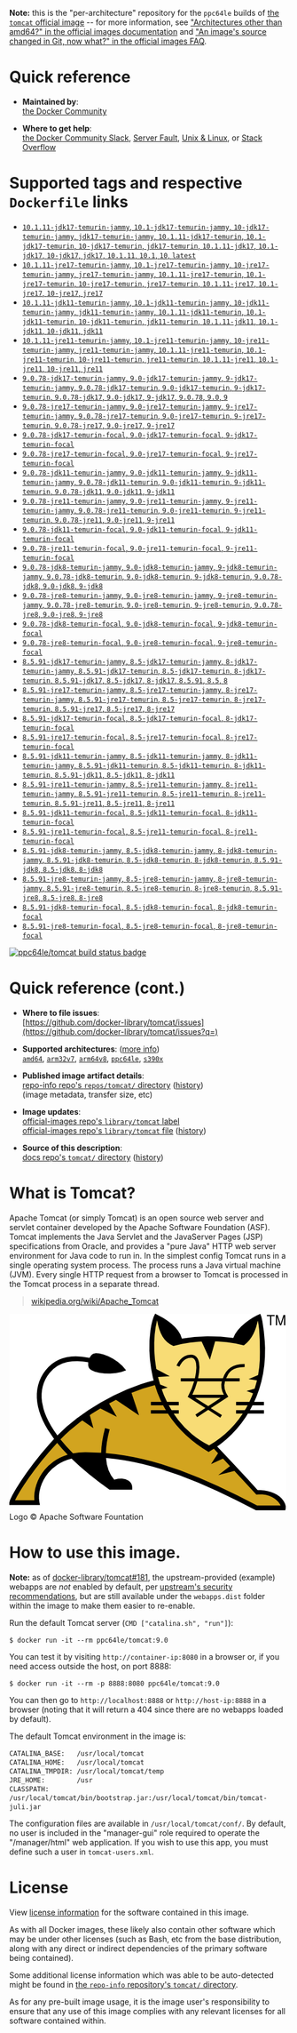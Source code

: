 <!--

********************************************************************************

WARNING:

    DO NOT EDIT "tomcat/README.md"

    IT IS AUTO-GENERATED

    (from the other files in "tomcat/" combined with a set of templates)

********************************************************************************

-->

**Note:** this is the "per-architecture" repository for the `ppc64le` builds of [the `tomcat` official image](https://hub.docker.com/_/tomcat) -- for more information, see ["Architectures other than amd64?" in the official images documentation](https://github.com/docker-library/official-images#architectures-other-than-amd64) and ["An image's source changed in Git, now what?" in the official images FAQ](https://github.com/docker-library/faq#an-images-source-changed-in-git-now-what).

# Quick reference

-	**Maintained by**:  
	[the Docker Community](https://github.com/docker-library/tomcat)

-	**Where to get help**:  
	[the Docker Community Slack](https://dockr.ly/comm-slack), [Server Fault](https://serverfault.com/help/on-topic), [Unix & Linux](https://unix.stackexchange.com/help/on-topic), or [Stack Overflow](https://stackoverflow.com/help/on-topic)

# Supported tags and respective `Dockerfile` links

-	[`10.1.11-jdk17-temurin-jammy`, `10.1-jdk17-temurin-jammy`, `10-jdk17-temurin-jammy`, `jdk17-temurin-jammy`, `10.1.11-jdk17-temurin`, `10.1-jdk17-temurin`, `10-jdk17-temurin`, `jdk17-temurin`, `10.1.11-jdk17`, `10.1-jdk17`, `10-jdk17`, `jdk17`, `10.1.11`, `10.1`, `10`, `latest`](https://github.com/docker-library/tomcat/blob/e4258d73d56873d026df65bdb76cc01376c3a203/10.1/jdk17/temurin-jammy/Dockerfile)
-	[`10.1.11-jre17-temurin-jammy`, `10.1-jre17-temurin-jammy`, `10-jre17-temurin-jammy`, `jre17-temurin-jammy`, `10.1.11-jre17-temurin`, `10.1-jre17-temurin`, `10-jre17-temurin`, `jre17-temurin`, `10.1.11-jre17`, `10.1-jre17`, `10-jre17`, `jre17`](https://github.com/docker-library/tomcat/blob/e4258d73d56873d026df65bdb76cc01376c3a203/10.1/jre17/temurin-jammy/Dockerfile)
-	[`10.1.11-jdk11-temurin-jammy`, `10.1-jdk11-temurin-jammy`, `10-jdk11-temurin-jammy`, `jdk11-temurin-jammy`, `10.1.11-jdk11-temurin`, `10.1-jdk11-temurin`, `10-jdk11-temurin`, `jdk11-temurin`, `10.1.11-jdk11`, `10.1-jdk11`, `10-jdk11`, `jdk11`](https://github.com/docker-library/tomcat/blob/e4258d73d56873d026df65bdb76cc01376c3a203/10.1/jdk11/temurin-jammy/Dockerfile)
-	[`10.1.11-jre11-temurin-jammy`, `10.1-jre11-temurin-jammy`, `10-jre11-temurin-jammy`, `jre11-temurin-jammy`, `10.1.11-jre11-temurin`, `10.1-jre11-temurin`, `10-jre11-temurin`, `jre11-temurin`, `10.1.11-jre11`, `10.1-jre11`, `10-jre11`, `jre11`](https://github.com/docker-library/tomcat/blob/e4258d73d56873d026df65bdb76cc01376c3a203/10.1/jre11/temurin-jammy/Dockerfile)
-	[`9.0.78-jdk17-temurin-jammy`, `9.0-jdk17-temurin-jammy`, `9-jdk17-temurin-jammy`, `9.0.78-jdk17-temurin`, `9.0-jdk17-temurin`, `9-jdk17-temurin`, `9.0.78-jdk17`, `9.0-jdk17`, `9-jdk17`, `9.0.78`, `9.0`, `9`](https://github.com/docker-library/tomcat/blob/3459209f05672beaab5e3fd3349c6477428e7ac6/9.0/jdk17/temurin-jammy/Dockerfile)
-	[`9.0.78-jre17-temurin-jammy`, `9.0-jre17-temurin-jammy`, `9-jre17-temurin-jammy`, `9.0.78-jre17-temurin`, `9.0-jre17-temurin`, `9-jre17-temurin`, `9.0.78-jre17`, `9.0-jre17`, `9-jre17`](https://github.com/docker-library/tomcat/blob/3459209f05672beaab5e3fd3349c6477428e7ac6/9.0/jre17/temurin-jammy/Dockerfile)
-	[`9.0.78-jdk17-temurin-focal`, `9.0-jdk17-temurin-focal`, `9-jdk17-temurin-focal`](https://github.com/docker-library/tomcat/blob/3459209f05672beaab5e3fd3349c6477428e7ac6/9.0/jdk17/temurin-focal/Dockerfile)
-	[`9.0.78-jre17-temurin-focal`, `9.0-jre17-temurin-focal`, `9-jre17-temurin-focal`](https://github.com/docker-library/tomcat/blob/3459209f05672beaab5e3fd3349c6477428e7ac6/9.0/jre17/temurin-focal/Dockerfile)
-	[`9.0.78-jdk11-temurin-jammy`, `9.0-jdk11-temurin-jammy`, `9-jdk11-temurin-jammy`, `9.0.78-jdk11-temurin`, `9.0-jdk11-temurin`, `9-jdk11-temurin`, `9.0.78-jdk11`, `9.0-jdk11`, `9-jdk11`](https://github.com/docker-library/tomcat/blob/3459209f05672beaab5e3fd3349c6477428e7ac6/9.0/jdk11/temurin-jammy/Dockerfile)
-	[`9.0.78-jre11-temurin-jammy`, `9.0-jre11-temurin-jammy`, `9-jre11-temurin-jammy`, `9.0.78-jre11-temurin`, `9.0-jre11-temurin`, `9-jre11-temurin`, `9.0.78-jre11`, `9.0-jre11`, `9-jre11`](https://github.com/docker-library/tomcat/blob/3459209f05672beaab5e3fd3349c6477428e7ac6/9.0/jre11/temurin-jammy/Dockerfile)
-	[`9.0.78-jdk11-temurin-focal`, `9.0-jdk11-temurin-focal`, `9-jdk11-temurin-focal`](https://github.com/docker-library/tomcat/blob/3459209f05672beaab5e3fd3349c6477428e7ac6/9.0/jdk11/temurin-focal/Dockerfile)
-	[`9.0.78-jre11-temurin-focal`, `9.0-jre11-temurin-focal`, `9-jre11-temurin-focal`](https://github.com/docker-library/tomcat/blob/3459209f05672beaab5e3fd3349c6477428e7ac6/9.0/jre11/temurin-focal/Dockerfile)
-	[`9.0.78-jdk8-temurin-jammy`, `9.0-jdk8-temurin-jammy`, `9-jdk8-temurin-jammy`, `9.0.78-jdk8-temurin`, `9.0-jdk8-temurin`, `9-jdk8-temurin`, `9.0.78-jdk8`, `9.0-jdk8`, `9-jdk8`](https://github.com/docker-library/tomcat/blob/3459209f05672beaab5e3fd3349c6477428e7ac6/9.0/jdk8/temurin-jammy/Dockerfile)
-	[`9.0.78-jre8-temurin-jammy`, `9.0-jre8-temurin-jammy`, `9-jre8-temurin-jammy`, `9.0.78-jre8-temurin`, `9.0-jre8-temurin`, `9-jre8-temurin`, `9.0.78-jre8`, `9.0-jre8`, `9-jre8`](https://github.com/docker-library/tomcat/blob/3459209f05672beaab5e3fd3349c6477428e7ac6/9.0/jre8/temurin-jammy/Dockerfile)
-	[`9.0.78-jdk8-temurin-focal`, `9.0-jdk8-temurin-focal`, `9-jdk8-temurin-focal`](https://github.com/docker-library/tomcat/blob/3459209f05672beaab5e3fd3349c6477428e7ac6/9.0/jdk8/temurin-focal/Dockerfile)
-	[`9.0.78-jre8-temurin-focal`, `9.0-jre8-temurin-focal`, `9-jre8-temurin-focal`](https://github.com/docker-library/tomcat/blob/3459209f05672beaab5e3fd3349c6477428e7ac6/9.0/jre8/temurin-focal/Dockerfile)
-	[`8.5.91-jdk17-temurin-jammy`, `8.5-jdk17-temurin-jammy`, `8-jdk17-temurin-jammy`, `8.5.91-jdk17-temurin`, `8.5-jdk17-temurin`, `8-jdk17-temurin`, `8.5.91-jdk17`, `8.5-jdk17`, `8-jdk17`, `8.5.91`, `8.5`, `8`](https://github.com/docker-library/tomcat/blob/c0878b79965ebabcc024caf7c5ad1aa4ff0f0d71/8.5/jdk17/temurin-jammy/Dockerfile)
-	[`8.5.91-jre17-temurin-jammy`, `8.5-jre17-temurin-jammy`, `8-jre17-temurin-jammy`, `8.5.91-jre17-temurin`, `8.5-jre17-temurin`, `8-jre17-temurin`, `8.5.91-jre17`, `8.5-jre17`, `8-jre17`](https://github.com/docker-library/tomcat/blob/c0878b79965ebabcc024caf7c5ad1aa4ff0f0d71/8.5/jre17/temurin-jammy/Dockerfile)
-	[`8.5.91-jdk17-temurin-focal`, `8.5-jdk17-temurin-focal`, `8-jdk17-temurin-focal`](https://github.com/docker-library/tomcat/blob/c0878b79965ebabcc024caf7c5ad1aa4ff0f0d71/8.5/jdk17/temurin-focal/Dockerfile)
-	[`8.5.91-jre17-temurin-focal`, `8.5-jre17-temurin-focal`, `8-jre17-temurin-focal`](https://github.com/docker-library/tomcat/blob/c0878b79965ebabcc024caf7c5ad1aa4ff0f0d71/8.5/jre17/temurin-focal/Dockerfile)
-	[`8.5.91-jdk11-temurin-jammy`, `8.5-jdk11-temurin-jammy`, `8-jdk11-temurin-jammy`, `8.5.91-jdk11-temurin`, `8.5-jdk11-temurin`, `8-jdk11-temurin`, `8.5.91-jdk11`, `8.5-jdk11`, `8-jdk11`](https://github.com/docker-library/tomcat/blob/c0878b79965ebabcc024caf7c5ad1aa4ff0f0d71/8.5/jdk11/temurin-jammy/Dockerfile)
-	[`8.5.91-jre11-temurin-jammy`, `8.5-jre11-temurin-jammy`, `8-jre11-temurin-jammy`, `8.5.91-jre11-temurin`, `8.5-jre11-temurin`, `8-jre11-temurin`, `8.5.91-jre11`, `8.5-jre11`, `8-jre11`](https://github.com/docker-library/tomcat/blob/c0878b79965ebabcc024caf7c5ad1aa4ff0f0d71/8.5/jre11/temurin-jammy/Dockerfile)
-	[`8.5.91-jdk11-temurin-focal`, `8.5-jdk11-temurin-focal`, `8-jdk11-temurin-focal`](https://github.com/docker-library/tomcat/blob/c0878b79965ebabcc024caf7c5ad1aa4ff0f0d71/8.5/jdk11/temurin-focal/Dockerfile)
-	[`8.5.91-jre11-temurin-focal`, `8.5-jre11-temurin-focal`, `8-jre11-temurin-focal`](https://github.com/docker-library/tomcat/blob/c0878b79965ebabcc024caf7c5ad1aa4ff0f0d71/8.5/jre11/temurin-focal/Dockerfile)
-	[`8.5.91-jdk8-temurin-jammy`, `8.5-jdk8-temurin-jammy`, `8-jdk8-temurin-jammy`, `8.5.91-jdk8-temurin`, `8.5-jdk8-temurin`, `8-jdk8-temurin`, `8.5.91-jdk8`, `8.5-jdk8`, `8-jdk8`](https://github.com/docker-library/tomcat/blob/c0878b79965ebabcc024caf7c5ad1aa4ff0f0d71/8.5/jdk8/temurin-jammy/Dockerfile)
-	[`8.5.91-jre8-temurin-jammy`, `8.5-jre8-temurin-jammy`, `8-jre8-temurin-jammy`, `8.5.91-jre8-temurin`, `8.5-jre8-temurin`, `8-jre8-temurin`, `8.5.91-jre8`, `8.5-jre8`, `8-jre8`](https://github.com/docker-library/tomcat/blob/c0878b79965ebabcc024caf7c5ad1aa4ff0f0d71/8.5/jre8/temurin-jammy/Dockerfile)
-	[`8.5.91-jdk8-temurin-focal`, `8.5-jdk8-temurin-focal`, `8-jdk8-temurin-focal`](https://github.com/docker-library/tomcat/blob/c0878b79965ebabcc024caf7c5ad1aa4ff0f0d71/8.5/jdk8/temurin-focal/Dockerfile)
-	[`8.5.91-jre8-temurin-focal`, `8.5-jre8-temurin-focal`, `8-jre8-temurin-focal`](https://github.com/docker-library/tomcat/blob/c0878b79965ebabcc024caf7c5ad1aa4ff0f0d71/8.5/jre8/temurin-focal/Dockerfile)

[![ppc64le/tomcat build status badge](https://img.shields.io/jenkins/s/https/doi-janky.infosiftr.net/job/multiarch/job/ppc64le/job/tomcat.svg?label=ppc64le/tomcat%20%20build%20job)](https://doi-janky.infosiftr.net/job/multiarch/job/ppc64le/job/tomcat/)

# Quick reference (cont.)

-	**Where to file issues**:  
	[https://github.com/docker-library/tomcat/issues](https://github.com/docker-library/tomcat/issues?q=)

-	**Supported architectures**: ([more info](https://github.com/docker-library/official-images#architectures-other-than-amd64))  
	[`amd64`](https://hub.docker.com/r/amd64/tomcat/), [`arm32v7`](https://hub.docker.com/r/arm32v7/tomcat/), [`arm64v8`](https://hub.docker.com/r/arm64v8/tomcat/), [`ppc64le`](https://hub.docker.com/r/ppc64le/tomcat/), [`s390x`](https://hub.docker.com/r/s390x/tomcat/)

-	**Published image artifact details**:  
	[repo-info repo's `repos/tomcat/` directory](https://github.com/docker-library/repo-info/blob/master/repos/tomcat) ([history](https://github.com/docker-library/repo-info/commits/master/repos/tomcat))  
	(image metadata, transfer size, etc)

-	**Image updates**:  
	[official-images repo's `library/tomcat` label](https://github.com/docker-library/official-images/issues?q=label%3Alibrary%2Ftomcat)  
	[official-images repo's `library/tomcat` file](https://github.com/docker-library/official-images/blob/master/library/tomcat) ([history](https://github.com/docker-library/official-images/commits/master/library/tomcat))

-	**Source of this description**:  
	[docs repo's `tomcat/` directory](https://github.com/docker-library/docs/tree/master/tomcat) ([history](https://github.com/docker-library/docs/commits/master/tomcat))

# What is Tomcat?

Apache Tomcat (or simply Tomcat) is an open source web server and servlet container developed by the Apache Software Foundation (ASF). Tomcat implements the Java Servlet and the JavaServer Pages (JSP) specifications from Oracle, and provides a "pure Java" HTTP web server environment for Java code to run in. In the simplest config Tomcat runs in a single operating system process. The process runs a Java virtual machine (JVM). Every single HTTP request from a browser to Tomcat is processed in the Tomcat process in a separate thread.

> [wikipedia.org/wiki/Apache_Tomcat](https://en.wikipedia.org/wiki/Apache_Tomcat)

![logo](https://raw.githubusercontent.com/docker-library/docs/8e31eb93a02d504d0cfe1da435aa31b377fc627d/tomcat/logo.png)Logo &copy; Apache Software Fountation

# How to use this image.

**Note:** as of [docker-library/tomcat#181](https://github.com/docker-library/tomcat/pull/181), the upstream-provided (example) webapps are *not* enabled by default, per [upstream's security recommendations](https://tomcat.apache.org/tomcat-9.0-doc/security-howto.html#Default_web_applications), but are still available under the `webapps.dist` folder within the image to make them easier to re-enable.

Run the default Tomcat server (`CMD ["catalina.sh", "run"]`):

```console
$ docker run -it --rm ppc64le/tomcat:9.0
```

You can test it by visiting `http://container-ip:8080` in a browser or, if you need access outside the host, on port 8888:

```console
$ docker run -it --rm -p 8888:8080 ppc64le/tomcat:9.0
```

You can then go to `http://localhost:8888` or `http://host-ip:8888` in a browser (noting that it will return a 404 since there are no webapps loaded by default).

The default Tomcat environment in the image is:

	CATALINA_BASE:   /usr/local/tomcat
	CATALINA_HOME:   /usr/local/tomcat
	CATALINA_TMPDIR: /usr/local/tomcat/temp
	JRE_HOME:        /usr
	CLASSPATH:       /usr/local/tomcat/bin/bootstrap.jar:/usr/local/tomcat/bin/tomcat-juli.jar

The configuration files are available in `/usr/local/tomcat/conf/`. By default, no user is included in the "manager-gui" role required to operate the "/manager/html" web application. If you wish to use this app, you must define such a user in `tomcat-users.xml`.

# License

View [license information](https://www.apache.org/licenses/LICENSE-2.0) for the software contained in this image.

As with all Docker images, these likely also contain other software which may be under other licenses (such as Bash, etc from the base distribution, along with any direct or indirect dependencies of the primary software being contained).

Some additional license information which was able to be auto-detected might be found in [the `repo-info` repository's `tomcat/` directory](https://github.com/docker-library/repo-info/tree/master/repos/tomcat).

As for any pre-built image usage, it is the image user's responsibility to ensure that any use of this image complies with any relevant licenses for all software contained within.
